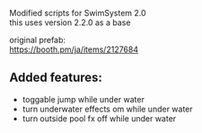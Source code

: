 Modified scripts for SwimSystem 2.0
<br>this uses version 2.2.0 as a base

original prefab:
<br>https://booth.pm/ja/items/2127684

## Added features:
- toggable jump while under water
- turn underwater effects om while under water
- turn outside pool fx off while under water
